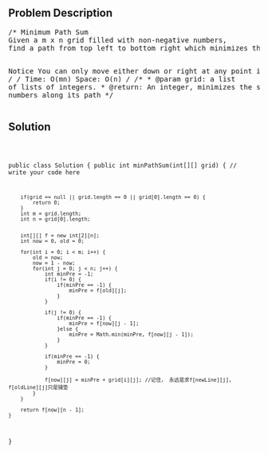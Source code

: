<!--
<style>
  body { font-family: Arial, sans-serif; }
  .container { max-width: 100%; margin: 0 auto; padding: 10px; }
  .comment-block { background-color: #f9f9f9; padding: 10px; border-left: 5px solid #ccc; max-width: 200px; margin: 20px auto; overflow-wrap: break-word; white-space: pre-wrap; }
  .code-block { background-color: #f4f4f4; padding: 10px; border: 1px solid #ddd; max-width: 50%; margin: 20px auto; overflow-wrap: break-word; white-space: pre-wrap; }
</style>
-->

<div class='container'>
<h2>Problem Description</h2>
<div class='comment-block'>
<pre>
/* Minimum Path Sum
Given a m x n grid filled with non-negative numbers, 
find a path from top left to bottom right which minimizes the sum of all numbers along its path.

Notice
You can only move either down or right at any point in time.
*/
/* Time: O(mn)
   Space: O(n)
*/
    /**
     * @param grid: a list of lists of integers.
     * @return: An integer, minimizes the sum of all numbers along its path
     */
</pre>
</div>

<h2>Solution</h2>
<div class='code-block'>
<pre><code class='language-java'>

public class Solution {
    public int minPathSum(int[][] grid) {
        // write your code here
        
        if(grid == null || grid.length == 0 || grid[0].length == 0) {
            return 0;
        }
        int m = grid.length;
        int n = grid[0].length;
        
        
        int[][] f = new int[2][n];
        int now = 0, old = 0;
        
        for(int i = 0; i < m; i++) {
            old = now;
            now = 1 - now;
            for(int j = 0; j < n; j++) {
                int minPre = -1;
                if(i != 0) {
                    if(minPre == -1) {
                        minPre = f[old][j];
                    }
                }
                
                if(j != 0) {
                    if(minPre == -1) {
                        minPre = f[now][j - 1];
                    }else {
                        minPre = Math.min(minPre, f[now][j - 1]);
                    }
                }
                
                if(minPre == -1) {
                    minPre = 0;
                }
                
                f[now][j] = minPre + grid[i][j]; //记住， 永远是求f[newLine][j], f[oldLine][j]只是铺垫
            }
        }
        
        return f[now][n - 1];
    }
}</code></pre>
</div>
</div>
